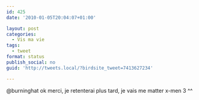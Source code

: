 ```yaml
---
id: 425
date: '2010-01-05T20:04:07+01:00'

layout: post
categories:
  - Vis ma vie
tags:
  - tweet
format: status
publish_social: no
guid: 'http://tweets.local/?birdsite_tweet=7413627234'

---
```


@burninghat ok merci, je retenterai plus tard, je vais me matter x-men 3 ^^